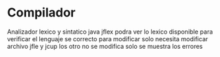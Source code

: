 # Compilador
Analizador lexico y sintatico java
jflex podra ver lo lexico disponible para verificar el lenguaje se correcto para modificar solo necesita modificar archivo jfle y jcup 
los otro no se modifica solo se muestra los errores
